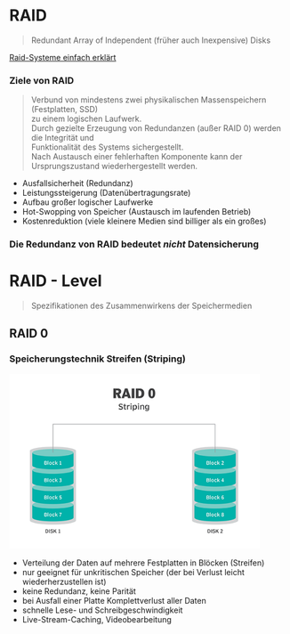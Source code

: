 # RAID
> Redundant Array of Independent (früher auch Inexpensive) Disks

[Raid-Systeme einfach erklärt](https://simpleclub.com/lessons/fachinformatikerin-raid-systeme)

### Ziele von RAID
> Verbund von mindestens zwei physikalischen Massenspeichern (Festplatten, SSD)  
> zu einem logischen Laufwerk.  
> Durch gezielte Erzeugung von Redundanzen (außer RAID 0) werden die Integrität und  
> Funktionalität des Systems sichergestellt.  
> Nach Austausch einer fehlerhaften Komponente kann der Ursprungszustand wiederhergestellt werden.  

- Ausfallsicherheit (Redundanz)
- Leistungssteigerung (Datenübertragungsrate)
- Aufbau großer logischer Laufwerke
- Hot-Swopping von Speicher (Austausch im laufenden Betrieb)
- Kostenreduktion (viele kleinere Medien sind billiger als ein großes)

### Die Redundanz von RAID bedeutet *nicht* Datensicherung

# RAID - Level

> Spezifikationen des Zusammenwirkens der Speichermedien  
## RAID 0
### Speicherungstechnik Streifen (Striping)

<img src="../images/PC-Grundlagen/speicherungstechnik_streifen_striping.png" width="450">

- Verteilung der Daten auf mehrere Festplatten in Blöcken (Streifen)
- nur geeignet für unkritischen Speicher (der bei Verlust leicht wiederherzustellen ist)
- keine Redundanz, keine Parität
- bei Ausfall einer Platte Komplettverlust aller Daten
- schnelle Lese- und Schreibgeschwindigkeit
- Live-Stream-Caching, Videobearbeitung


